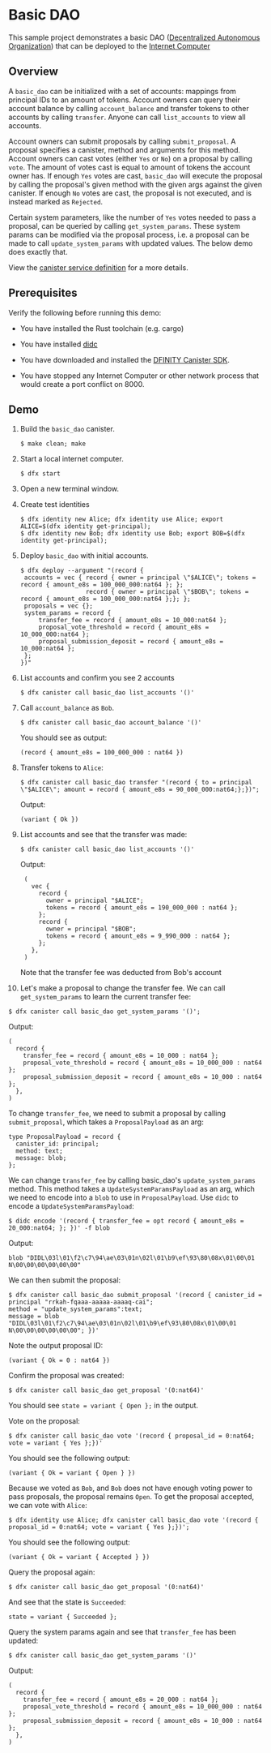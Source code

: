 # Basic DAO

This sample project demonstrates a basic DAO 
([Decentralized Autonomous Organization](https://en.wikipedia.org/wiki/Decentralized_autonomous_organization)) 
that can be deployed to the [Internet Computer](https://github.com/dfinity/ic)

## Overview

A `basic_dao` can be initialized with a set of accounts: mappings from principal IDs to an amount of tokens. 
Account owners can query their account balance by calling `account_balance` and transfer tokens to other
accounts by calling `transfer`. Anyone can call `list_accounts` to view all accounts. 

Account owners can submit proposals by calling `submit_proposal`. A proposal specifies a canister, method 
and arguments for this method. Account owners can cast votes (either `Yes` or `No`) on a proposal by calling `vote`. 
The amount of votes cast is equal to amount of tokens the account owner has. If enough `Yes` votes are cast, 
`basic_dao` will execute the proposal by calling the proposal's given method with the given args against the given 
canister. If enough `No` votes are cast, the proposal is not executed, and is instead marked as `Rejected`.

Certain system parameters, like the number of `Yes` votes needed to pass a proposal, can be queried by calling 
`get_system_params`. These system params can be modified via the proposal process, i.e. a proposal can be
made to call `update_system_params` with updated values. The below demo does exactly that.

View the [canister service definition](src/basic_dao/src/basic_dao.did) for a more details.

## Prerequisites

Verify the following before running this demo:

* You have installed the Rust toolchain (e.g. cargo)

* You have installed [didc](https://github.com/dfinity/candid/tree/master/tools/didc)

* You have downloaded and installed the [DFINITY Canister
   SDK](https://sdk.dfinity.org).

* You have stopped any Internet Computer or other network process that would
   create a port conflict on 8000.

## Demo

1. Build the `basic_dao` canister.

   ```text
   $ make clean; make
   ```

2. Start a local internet computer.

   ```text
   $ dfx start
   ```

3. Open a new terminal window.
   
4. Create test identities

   ```text
   $ dfx identity new Alice; dfx identity use Alice; export ALICE=$(dfx identity get-principal); 
   $ dfx identity new Bob; dfx identity use Bob; export BOB=$(dfx identity get-principal); 
   ```

5. Deploy `basic_dao` with initial accounts.

   ```text
   $ dfx deploy --argument "(record {
    accounts = vec { record { owner = principal \"$ALICE\"; tokens = record { amount_e8s = 100_000_000:nat64 }; }; 
                     record { owner = principal \"$BOB\"; tokens = record { amount_e8s = 100_000_000:nat64 };}; };
    proposals = vec {};
    system_params = record {
        transfer_fee = record { amount_e8s = 10_000:nat64 };
        proposal_vote_threshold = record { amount_e8s = 10_000_000:nat64 };
        proposal_submission_deposit = record { amount_e8s = 10_000:nat64 };
    };
   })"
   ```

6. List accounts and confirm you see 2 accounts

   ```text
   $ dfx canister call basic_dao list_accounts '()'
   ```

7. Call `account_balance` as `Bob`.

   ```text
   $ dfx canister call basic_dao account_balance '()'
   ```
   You should see as output:

   ```text
   (record { amount_e8s = 100_000_000 : nat64 })
   ```
   
8. Transfer tokens to `Alice`:

   ```text
   $ dfx canister call basic_dao transfer "(record { to = principal \"$ALICE\"; amount = record { amount_e8s = 90_000_000:nat64;};})";
   ```
   Output:
   ```text
   (variant { Ok })
   ```

9. List accounts and see that the transfer was made:

   ```text
   $ dfx canister call basic_dao list_accounts '()'
   ```
   Output:
   ```text
    (
      vec {
        record {
          owner = principal "$ALICE";
          tokens = record { amount_e8s = 190_000_000 : nat64 };
        };
        record {
          owner = principal "$BOB";
          tokens = record { amount_e8s = 9_990_000 : nat64 };
        };
      },
    )
    ```
    Note that the transfer fee was deducted from Bob's account
   
10. Let's make a proposal to change the transfer fee. We can call `get_system_params` to learn the current transfer fee:
   ```text
   $ dfx canister call basic_dao get_system_params '()';
   ```

   Output:
   ```text
   (
     record {
       transfer_fee = record { amount_e8s = 10_000 : nat64 };
       proposal_vote_threshold = record { amount_e8s = 10_000_000 : nat64 };
       proposal_submission_deposit = record { amount_e8s = 10_000 : nat64 };
     },
   )
   ```

   To change `transfer_fee`, we need to submit a proposal by calling `submit_proposal`, which takes a `ProposalPayload` as an arg:
   ```text
   type ProposalPayload = record {
     canister_id: principal;
     method: text;
     message: blob;
   };
   ```
   
   We can change `transfer_fee` by calling basic_dao's `update_system_params` method. This method takes
   a `UpdateSystemParamsPayload` as an arg, which we need to encode into a `blob` to use in `ProposalPayload`.
   Use `didc` to encode a `UpdateSystemParamsPayload`:

   ```text
   $ didc encode '(record { transfer_fee = opt record { amount_e8s = 20_000:nat64; }; })' -f blob
   ```
   Output:
   ```text
   blob "DIDL\03l\01\f2\c7\94\ae\03\01n\02l\01\b9\ef\93\80\08x\01\00\01 N\00\00\00\00\00\00"
   ```
   
   We can then submit the proposal:
   ```text
   $ dfx canister call basic_dao submit_proposal '(record { canister_id = principal "rrkah-fqaaa-aaaaa-aaaaq-cai";
   method = "update_system_params":text;
   message = blob "DIDL\03l\01\f2\c7\94\ae\03\01n\02l\01\b9\ef\93\80\08x\01\00\01 N\00\00\00\00\00\00"; })'
   ```
   
   Note the output proposal ID:
   ```text
   (variant { Ok = 0 : nat64 })
   ```
   
   Confirm the proposal was created:
   ```text
   $ dfx canister call basic_dao get_proposal '(0:nat64)'
   ```
   You should see `state = variant { Open };` in the output.

   Vote on the proposal:
   ```text
   $ dfx canister call basic_dao vote '(record { proposal_id = 0:nat64; vote = variant { Yes };})'
   ```
   
   You should see the following output:
   ```text
   (variant { Ok = variant { Open } })
   ```
   
   Because we voted as `Bob`, and `Bob` does not have enough voting power to pass proposals, the proposal remains `Open`.
   To get the proposal accepted, we can vote with `Alice`:
   ```text
   $ dfx identity use Alice; dfx canister call basic_dao vote '(record { proposal_id = 0:nat64; vote = variant { Yes };})';
   ```
   
   You should see the following output:
   ```text
   (variant { Ok = variant { Accepted } })
   ```

   Query the proposal again:
   ```text
   $ dfx canister call basic_dao get_proposal '(0:nat64)'
   ```
   And see that the state is `Succeeded`:
   ```text
   state = variant { Succeeded };
   ```
   
   Query the system params again and see that `transfer_fee` has been updated:
   ```text
   $ dfx canister call basic_dao get_system_params '()'
   ```
   Output:
   ```text
   (
     record {
       transfer_fee = record { amount_e8s = 20_000 : nat64 };
       proposal_vote_threshold = record { amount_e8s = 10_000_000 : nat64 };
       proposal_submission_deposit = record { amount_e8s = 10_000 : nat64 };
     },
   )
   ```
   